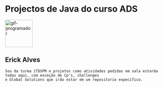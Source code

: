 # Projectos de Java do curso ADS

<div>

<img src="https://gifs.eco.br/wp-content/uploads/2022/11/gifs-de-programador-10.gif" height="90" alt="gif-programador"  />

</div>

## Erick Alves

```
Sou da turma 1TDSPM e projetos como atividades pedidas em sala estarão todas aqui, com exceção de Cp's, challenges
e Global Solutions que irão estar em um repositorio expecifico.
```
